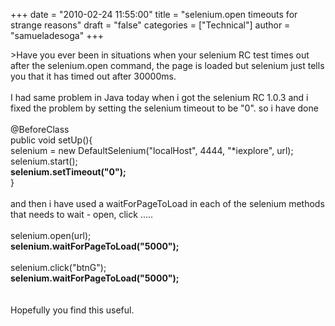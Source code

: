 +++
date = "2010-02-24 11:55:00"
title = "selenium.open timeouts for strange reasons"
draft = "false"
categories = ["Technical"]
author = "samueladesoga"
+++

&gt;Have you ever been in situations when your selenium RC test times out after the selenium.open command, the page is loaded but selenium just tells you that it has timed out after 30000ms.<br /><br />I had same problem in Java today when i got the selenium RC 1.0.3 and i fixed the problem by setting the selenium timeout to be "0". so i have done<br /><br />@BeforeClass<br />   public void setUp(){<br />       selenium = new DefaultSelenium("localHost", 4444, "*iexplore", url);<br />       selenium.start();<br />    <span style="font-weight:bold;">   selenium.setTimeout("0");</span><br />   }<br /><br />and then i have used a waitForPageToLoad in each of the selenium methods that needs to wait - open, click .....<br /><br />       selenium.open(url);<br />       <span style="font-weight:bold;">selenium.waitForPageToLoad("5000");</span><br /><br />       selenium.click("btnG");<br />       <span style="font-weight:bold;">selenium.waitForPageToLoad("5000");</span><br /><br /><br />Hopefully you find this useful.

